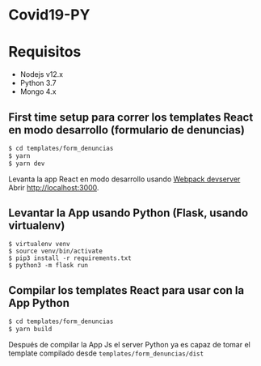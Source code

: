 # Covid19-PY

# Requisitos
- Nodejs v12.x
- Python 3.7
- Mongo 4.x

## First time setup para correr los templates React en modo desarrollo (formulario de denuncias)
``` bash
$ cd templates/form_denuncias
$ yarn
$ yarn dev
```
Levanta la app React en modo desarrollo usando [Webpack devserver](https://webpack.js.org/configuration/dev-server/)<br />
Abrir [http://localhost:3000](http://localhost:3000).

## Levantar la App usando Python (Flask, usando virtualenv)
```
$ virtualenv venv
$ source venv/bin/activate
$ pip3 install -r requirements.txt
$ python3 -m flask run
```

## Compilar los templates React para usar con la App Python
``` bash
$ cd templates/form_denuncias
$ yarn build
```

Después de compilar la App Js el server Python ya es capaz de tomar el template compilado desde `templates/form_denuncias/dist`
